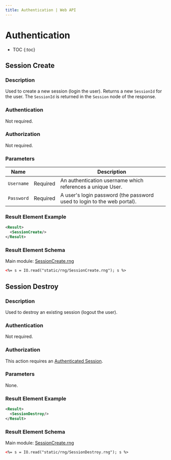 ```yaml
---
title: Authentication | Web API
---
```


# Authentication

* TOC
{:toc}


## Session Create

### Description

Used to create a new session (login the user). Returns a new `SessionId` for the user. The `SessionId` is returned in the `Session` node of the response.
    
### Authentication

Not required.

### Authorization

Not required.

### Parameters

Name|        |Description
----|--------|--------
`Username`|Required|An authentication username which references a unique User.
`Password`|Required|A user's login password (the password used to login to the web portal).

### Result Element Example

~~~ xml
<Result>
  <SessionCreate/>
</Result>
~~~

### Result Element Schema
    
Main module: [SessionCreate.rng](/rng/SessionCreate.rng)

~~~ xml
<%= s = IO.read("static/rng/SessionCreate.rng"); s %>
~~~

## Session Destroy

### Description

Used to destroy an existing session (logout the user).
    
### Authentication

Not required.

### Authorization

This action requires an [Authenticated Session](/WebAPI/#user-authentication).

### Parameters

None.

### Result Element Example

~~~ xml
<Result>
  <SessionDestroy/>
</Result>
~~~

### Result Element Schema
    
Main module: [SessionCreate.rng](/rng/SessionDestroy.rng)

~~~ xml
<%= s = IO.read("static/rng/SessionDestroy.rng"); s %>
~~~
